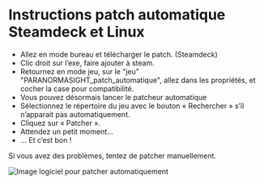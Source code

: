 # Instructions patch automatique Steamdeck et Linux

- Allez en mode bureau et télécharger le patch. (Steamdeck)
- Clic droit sur l’exe, faire ajouter à steam.
- Retournez en mode jeu, sur le "jeu" "PARANORMASIGHT_patch_automatique", allez dans les propriétés, et cocher la case pour compatibilité.
- Vous pouvez désormais lancer le patcheur automatique
- Sélectionnez le répertoire du jeu avec le bouton « Rechercher » s’il n’apparait pas automatiquement.
- Cliquez sur « Patcher ».
- Attendez un petit moment…
- … Et c’est bon !

Si vous avez des problèmes, tentez de patcher manuellement.

![Image logiciel pour patcher automatiquement](/assets/jeu/paranormasight/jeufr/installation/logiciel_patch_auto.webp)
